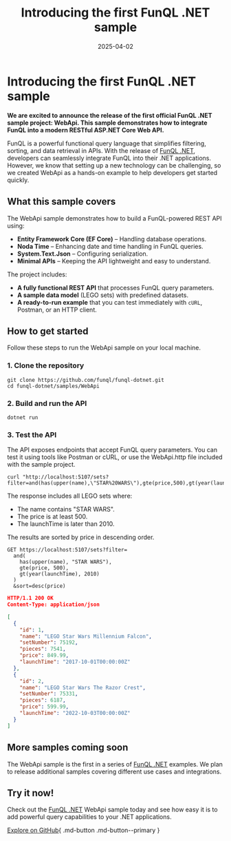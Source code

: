 ﻿---
title: 'Introducing the first FunQL .NET sample'
description: |
  Learn how to integrate FunQL into a .NET API with the new WebApi sample. A hands-on guide for filtering, sorting, and
  querying data in ASP.NET Core.
date: 2025-04-02
authors:
  - mathijsvanbremen
slug: introducing-the-first-funql-dotnet-sample
categories:
  - General
links:
  - blog/posts/funql-dotnet-just-landed.md
---

# Introducing the first FunQL .NET sample

**We are excited to announce the release of the first official FunQL .NET sample project: WebApi. This sample
demonstrates how to integrate FunQL into a modern RESTful ASP.NET Core Web API.**

FunQL is a powerful functional query language that simplifies filtering, sorting, and data retrieval in APIs. With the
release of [FunQL .NET][funql-dotnet], developers can seamlessly integrate FunQL into their .NET applications. However,
we know that setting up a new technology can be challenging, so we created WebApi as a hands-on example to help
developers get started quickly.

<!-- more -->

## What this sample covers

The WebApi sample demonstrates how to build a FunQL-powered REST API using:

- **Entity Framework Core (EF Core)** – Handling database operations.
- **Noda Time** – Enhancing date and time handling in FunQL queries.
- **System.Text.Json** – Configuring serialization.
- **Minimal APIs** – Keeping the API lightweight and easy to understand.

The project includes:

- **A fully functional REST API** that processes FunQL query parameters.
- **A sample data model** (LEGO sets) with predefined datasets.
- **A ready-to-run example** that you can test immediately with `cURL`, Postman, or an HTTP client.

## How to get started

Follow these steps to run the WebApi sample on your local machine.

### 1. Clone the repository

```shell
git clone https://github.com/funql/funql-dotnet.git
cd funql-dotnet/samples/WebApi
```

### 2. Build and run the API

```shell
dotnet run
```

### 3. Test the API

The API exposes endpoints that accept FunQL query parameters. You can test it using tools like Postman or cURL, or use
the WebApi.http file included with the sample project.

```shell
curl "http://localhost:5107/sets?filter=and(has(upper(name),\"STAR%20WARS\"),gte(price,500),gt(year(launchTime),2010))&sort=desc(price)"
```

The response includes all LEGO sets where:

- The name contains "STAR WARS".
- The price is at least 500.
- The launchTime is later than 2010.

The results are sorted by price in descending order.

```funql
GET https://localhost:5107/sets?filter=
  and(
    has(upper(name), "STAR WARS"),
    gte(price, 500),
    gt(year(launchTime), 2010)
  )
  &sort=desc(price)
```

<div class="result" markdown>

```json
HTTP/1.1 200 OK
Content-Type: application/json

[
  {
    "id": 1,
    "name": "LEGO Star Wars Millennium Falcon",
    "setNumber": 75192,
    "pieces": 7541,
    "price": 849.99,
    "launchTime": "2017-10-01T00:00:00Z"
  },
  {
    "id": 2,
    "name": "LEGO Star Wars The Razor Crest",
    "setNumber": 75331,
    "pieces": 6187,
    "price": 599.99,
    "launchTime": "2022-10-03T00:00:00Z"
  }
]
```

</div>

## More samples coming soon

The WebApi sample is the first in a series of [FunQL .NET][funql-dotnet] examples. We plan to release additional samples
covering different use cases and integrations.

## Try it now!

Check out the [FunQL .NET][funql-dotnet] WebApi sample today and see how easy it is to add powerful query capabilities
to your .NET applications.

[Explore on GitHub](https://github.com/funql/funql-dotnet/tree/main/samples/WebApi){ .md-button .md-button--primary }

  [funql-dotnet]: https://github.com/funql/funql-dotnet